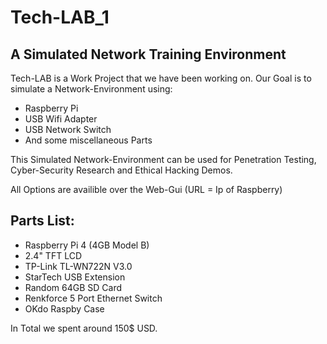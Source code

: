# Tech-LAB_1

## A Simulated Network Training Environment


Tech-LAB is a Work Project that we have been working on.
Our Goal is to simulate a Network-Environment using:

- Raspberry Pi
- USB Wifi Adapter
- USB Network Switch
- And some miscellaneous Parts

This Simulated Network-Environment can be used for Penetration Testing, Cyber-Security Research and Ethical Hacking Demos.

All Options are availible over the Web-Gui (URL = Ip of Raspberry)

## Parts List:

- Raspberry Pi 4 (4GB Model B)
- 2.4" TFT LCD
- TP-Link TL-WN722N V3.0
- StarTech USB Extension
- Random 64GB SD Card
- Renkforce 5 Port Ethernet Switch
- OKdo Raspby Case

In Total we spent around 150$ USD.
